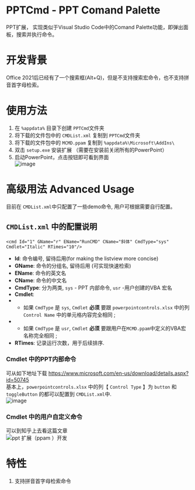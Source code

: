 # PPTCmd - PPT Comand Palette
PPT扩展， 实现类似于Visual Studio Code中的Comand Palette功能，即弹出面板，搜索并执行命令。
# 开发背景
Office 2021后已经有了一个搜索框(Alt+Q)，但是不支持搜索宏命令，也不支持拼音首字母检索。
# 使用方法
1. 在 `%appdata%` 目录下创建 `PPTCmd`文件夹  
2. 将下载的文件包中的 `CMDList.xml` 复制到 `PPTCmd`文件夹
3. 将下载的文件包中的 `MCMD.ppam` 复制到 `%appdata%\Microsoft\AddIns\` 
4. 双击 `setup.exe` 安装扩展 （需要在安装前关闭所有的PowerPoint）
5. 启动PowerPoint，点击按钮即可看到界面  
   ![image](https://github.com/user-attachments/assets/e4c8ed4b-4d62-485c-ad78-2b5ba18fcc70)

# 高级用法 Advanced Usage
目前在 `CMDList.xml`中只配置了一些demo命令, 用户可根据需要自行配置。

##  `CMDList.xml` 中的配置说明
`<cmd Id="1" GName="r" EName="RunCMD" CName="斜体" CmdType="sys" Cmdlet="Italic" RTimes="10"/>`
- **Id**: 命令编号, 留待后用(for making the listview more concise)
- **GName**: 命令的分组名, 留待后用 (可实现快速检索)
- **EName**: 命令的英文名
- **CName**: 命令的中文名
- **CmdType**: 分为两类, `sys` - PPT 内部命令, `usr` -用户创建的VBA 宏名  
- **Cmdlet**:
- - 如果 `CmdType` 是 `sys`,  `Cmdlet` **必须** 要跟 `powerpointcontrols.xlsx` 中的列 `Control Name` 中的单元格内容完全相同 ;
- - 如果 `CmdType` 是 `usr`,  `Cmdlet` **必须** 要跟用户在`MCMD.ppam`中定义的VBA宏名称完全相同 ;
- **RTimes**: 记录运行次数，用于后续排序.
### **Cmdlet** 中的PPT内部命令
可从如下地址下载 
https://www.microsoft.com/en-us/download/details.aspx?id=50745  
基本上，`powerpointcontrols.xlsx` 中的列【 `Control Type` 】为 `button` 和 `toggleButton` 的都可以配置到 `CMDList.xml`中.   
![image](https://github.com/user-attachments/assets/b39d4801-a22a-44c0-8219-a6b23b12a773)
### **Cmdlet** 中的用户自定义命令
可以到知乎上去看这篇文章  
![ppt 扩展（ppam ）开发](https://zhuanlan.zhihu.com/p/711155305)
# 特性
1. 支持拼音首字母检索命令
